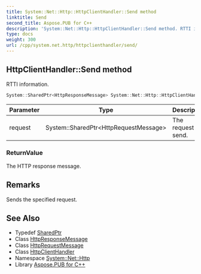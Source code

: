 ```yaml
---
title: System::Net::Http::HttpClientHandler::Send method
linktitle: Send
second_title: Aspose.PUB for C++
description: 'System::Net::Http::HttpClientHandler::Send method. RTTI information in C++.'
type: docs
weight: 300
url: /cpp/system.net.http/httpclienthandler/send/
---
```

## HttpClientHandler::Send method


RTTI information.

```cpp
System::SharedPtr<HttpResponseMessage> System::Net::Http::HttpClientHandler::Send(System::SharedPtr<HttpRequestMessage> request) override
```


| Parameter | Type | Description |
| --- | --- | --- |
| request | System::SharedPtr\<HttpRequestMessage\> | The request to send. |

### ReturnValue

The HTTP response message.
## Remarks


Sends the specified request. 
## See Also

* Typedef [SharedPtr](../../../system/sharedptr/)
* Class [HttpResponseMessage](../../httpresponsemessage/)
* Class [HttpRequestMessage](../../httprequestmessage/)
* Class [HttpClientHandler](../)
* Namespace [System::Net::Http](../../)
* Library [Aspose.PUB for C++](../../../)
